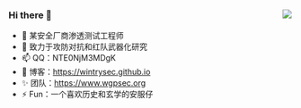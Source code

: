 ### Hi there 👋             <img align="right" src="https://github-readme-stats.vercel.app/api/top-langs/?username=wintrysec&show_icons=true&theme=radical&exclude_repo=wintrysec.github.io">

- 🔭 某安全厂商渗透测试工程师      
- 🌱 致力于攻防对抗和红队武器化研究
- 📫 QQ：NTE0NjM3MDgK
- 🍔 博客：https://wintrysec.github.io
- ✨ 团队：https://www.wgpsec.org
- ⚡ Fun：一个喜欢历史和玄学的安服仔
